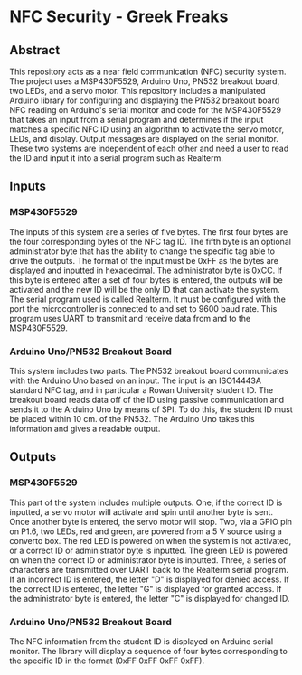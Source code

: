 # NFC Security - Greek Freaks
## Abstract
This repository acts as a near field communication (NFC) security system. The project uses a MSP430F5529, Arduino Uno, PN532 breakout board, two LEDs, and a servo motor. This repository includes a manipulated Arduino library for configuring and displaying the PN532 breakout board NFC reading on Arduino's serial monitor and code for the MSP430F5529 that takes an input from a serial program and determines if the input matches a specific NFC ID using an algorithm to activate the servo motor, LEDs, and display. Output messages are displayed on the serial monitor. These two systems are independent of each other and need a user to read the ID and input it into a serial program such as Realterm. 
## Inputs
### MSP430F5529 
The inputs of this system are a series of five bytes. The first four bytes are the four corresponding bytes of the NFC tag ID. The fifth byte is an optional administrator byte that has the ability to change the specific tag able to drive the outputs. The format of the input must be 0xFF as the bytes are displayed and inputted in hexadecimal. The administrator byte is 0xCC. If this byte is entered after a set of four bytes is entered, the outputs will be activated and the new ID will be the only ID that can activate the system. The serial program used is called Realterm. It must be configured with the port the microcontroller is connected to and set to 9600 baud rate. This program uses UART to transmit and receive data from and to the MSP430F5529. 
### Arduino Uno/PN532 Breakout Board 
This system includes two parts. The PN532 breakout board communicates with the Arduino Uno based on an input. The input is an ISO14443A standard NFC tag, and in particular a Rowan University student ID. The breakout board reads data off of the ID using passive communication and sends it to the Arduino Uno by means of SPI. To do this, the student ID must be placed within 10 cm. of the PN532. The Arduino Uno takes this information and gives a readable output. 
## Outputs 
### MSP430F5529 
This part of the system includes multiple outputs. One, if the correct ID is inputted, a servo motor will activate and spin until another byte is sent. Once another byte is entered, the servo motor will stop. Two, via a GPIO pin on P1.6, two LEDs, red and green, are powered from a 5 V source using a converto box. The red LED is powered on when the system is not activated, or a correct ID or administrator byte is inputted. The green LED is powered on when the correct ID or administrator byte is inputted. Three, a series of characters are transmitted over UART back to the Realterm serial program. If an incorrect ID is entered, the letter "D" is displayed for denied access. If the correct ID is entered, the letter "G" is displayed for granted access. If the administrator byte is entered, the letter "C" is displayed for changed ID. 
### Arduino Uno/PN532 Breakout Board 
The NFC information from the student ID is displayed on Arduino serial monitor. The library will display a sequence of four bytes corresponding to the specific ID in the format (0xFF 0xFF 0xFF 0xFF). 

